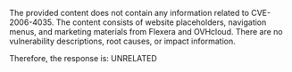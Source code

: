 The provided content does not contain any information related to CVE-2006-4035. The content consists of website placeholders, navigation menus, and marketing materials from Flexera and OVHcloud. There are no vulnerability descriptions, root causes, or impact information.

Therefore, the response is: UNRELATED
